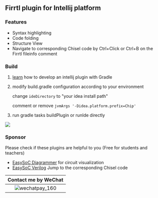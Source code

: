 ## Firrtl plugin for Intellij platform

### Features

- Syntax highlighting
- Code folding
- Structure View
- Navigate to corresponding Chisel code by Ctrl+Click or Ctrl+B on the Firrtl fileinfo comment

### Build

1. [learn](https://www.jetbrains.org/intellij/sdk/docs/basics/basics.html) how to develop an intellij plugin with Gradle

2. modify build.gradle configuration according to your environment

    change `ideDirectory`  to "your idea install path"

    comment or remove `jvmArgs '-Didea.platform.prefix=Chip'`

3. run gradle tasks buildPlugin or runIde directly


![](https://plugins.jetbrains.com/files/14183/screenshot_21600.png)

### Sponsor

Please check if these plugins are helpful to you (Free for students and teachers)

- [EasySoC Diagrammer](https://plugins.jetbrains.com/plugin/16255-easysoc-diagrammer)	for circuit visualization
- [EasySoC Verilog](https://plugins.jetbrains.com/plugin/14184-easysoc-verilog) 	Jump to the corresponding Chisel code

|                     Contact me by WeChat                     |
| :----------------------------------------------------------: |
| ![wechatpay_160](https://github.com/itviewer/personal/blob/main/wechat.jpg?raw=true) |